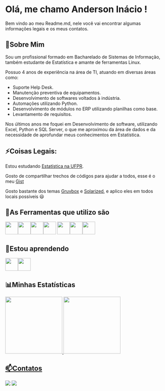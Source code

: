 # Olá, me chamo Anderson Inácio ! 
Bem vindo ao meu Readme.md, nele você vai encontrar algumas informações legais e os meus contatos.

## 💬Sobre Mim
Sou um profissional formado em Bacharelado de Sistemas de Informação, também estudante de Estatística e amante de ferramentas Linux. 

Possuo 4 anos de experiência na área de TI, atuando em diversas áreas como: 
* Suporte Help Desk.
* Manutenção preventiva de equipamentos.
* Desenvolvimento de softwares voltados à indústria.
* Automações utilizando Python.
* Desenvolvimento de módulos no ERP utilizando planilhas como base.
* Levantamento de requisitos.

Nos últimos anos me foquei em Desenvolvimento de software, utilizando Excel, Python e SQL Server, o que me aproximou da área de dados e da necessidade de aprofundar meus conhecimentos em Estatística.

## ⚡Coisas Legais:
Estou estudando [Estatística na UFPR](http://www.est.ufpr.br/).

Gosto de compartilhar trechos de códigos para ajudar a todos, esse é o meu [Gist](https://gist.github.com/nosrednawall)

Gosto bastante dos temas [Gruvbox](https://github.com/morhetz/gruvbox) e [Solarized](https://ethanschoonover.com/solarized/), e aplico eles em todos locais possíveis 😃 


## 🔧As Ferramentas que utilizo são
<img loading="lazy" src="https://cdn.jsdelivr.net/gh/devicons/devicon@latest/icons/r/r-original.svg"   width="40" height="40"/><img loading="lazy" src="https://cdn.jsdelivr.net/gh/devicons/devicon@latest/icons/rstudio/rstudio-original.svg"   width="40" height="40"/><img loading="lazy" src="https://cdn.jsdelivr.net/gh/devicons/devicon@latest/icons/linux/linux-original.svg"  width="40" height="40"/><img loading="lazy" src="https://cdn.jsdelivr.net/gh/devicons/devicon/icons/git/git-original.svg" width="40" height="40"/>
<img loading="lazy" src="https://cdn.jsdelivr.net/gh/devicons/devicon@latest/icons/python/python-original.svg"  width="40" height="40"/><img loading="lazy" src="https://cdn.jsdelivr.net/gh/devicons/devicon@latest/icons/dbeaver/dbeaver-original.svg" width="40" height="40"/><img loading="lazy" src="https://cdn.jsdelivr.net/gh/devicons/devicon@latest/icons/microsoftsqlserver/microsoftsqlserver-original.svg" width="40" height="40"/>

## 🌱Estou aprendendo
<img loading="lazy" src="https://cdn.jsdelivr.net/gh/devicons/devicon@latest/icons/emacs/emacs-original.svg"  width="40" height="40"/><img loading="lazy" src="https://cdn.jsdelivr.net/gh/devicons/devicon@latest/icons/postgresql/postgresql-original.svg"  width="40" height="40"/>


## 📊Minhas Estatísticas
<div>
<a href="https://github.com/nosrednawall">
<img loading="lazy" height="180em" src="https://github-readme-stats.vercel.app/api/top-langs/?username=nosrednawall&layout=compact&langs_count=7&theme=gruvbox"/>
<img loading="lazy" height="180em" src="https://github-readme-stats.vercel.app/api?username=nosrednawall&show_icons=true&theme=gruvbox&include_all_commits=true&count_private=true"/>
</div>


## 📫Contatos
<div>
<a href = "mailto:contato@anderson.inacio.dev@gmail.com"><img loading="lazy" src="https://img.shields.io/badge/Gmail-D14836?style=for-the-badge&logo=gmail&logoColor=white" target="_blank"></a>
<a href="https://www.linkedin.com/in/anderson-jose-de-souza-inacio/" target="_blank"><img loading="lazy" src="https://img.shields.io/badge/-LinkedIn-%230077B5?style=for-the-badge&logo=linkedin&logoColor=white" target="_blank"></a>   
</div>
